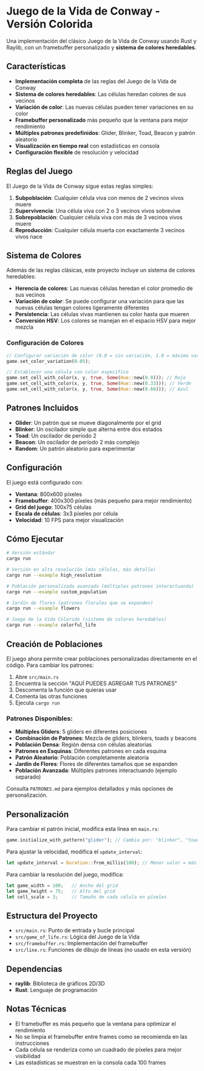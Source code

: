 # Juego de la Vida de Conway - Versión Colorida

Una implementación del clásico Juego de la Vida de Conway usando Rust y Raylib, con un framebuffer personalizado y **sistema de colores heredables**.

## Características

- **Implementación completa** de las reglas del Juego de la Vida de Conway
- **Sistema de colores heredables**: Las células heredan colores de sus vecinos
- **Variación de color**: Las nuevas células pueden tener variaciones en su color
- **Framebuffer personalizado** más pequeño que la ventana para mejor rendimiento
- **Múltiples patrones predefinidos**: Glider, Blinker, Toad, Beacon y patrón aleatorio
- **Visualización en tiempo real** con estadísticas en consola
- **Configuración flexible** de resolución y velocidad

## Reglas del Juego

El Juego de la Vida de Conway sigue estas reglas simples:

1. **Subpoblación**: Cualquier célula viva con menos de 2 vecinos vivos muere
2. **Supervivencia**: Una célula viva con 2 o 3 vecinos vivos sobrevive
3. **Sobrepoblación**: Cualquier célula viva con más de 3 vecinos vivos muere
4. **Reproducción**: Cualquier célula muerta con exactamente 3 vecinos vivos nace

## Sistema de Colores

Además de las reglas clásicas, este proyecto incluye un sistema de colores heredables:

- **Herencia de colores**: Las nuevas células heredan el color promedio de sus vecinos
- **Variación de color**: Se puede configurar una variación para que las nuevas células tengan colores ligeramente diferentes
- **Persistencia**: Las células vivas mantienen su color hasta que mueren
- **Conversión HSV**: Los colores se manejan en el espacio HSV para mejor mezcla

### Configuración de Colores

```rust
// Configurar variación de color (0.0 = sin variación, 1.0 = máxima variación)
game.set_color_variation(0.05);

// Establecer una célula con color específico
game.set_cell_with_color(x, y, true, Some(Hue::new(0.0))); // Rojo
game.set_cell_with_color(x, y, true, Some(Hue::new(0.33))); // Verde
game.set_cell_with_color(x, y, true, Some(Hue::new(0.66))); // Azul
```

## Patrones Incluidos

- **Glider**: Un patrón que se mueve diagonalmente por el grid
- **Blinker**: Un oscilador simple que alterna entre dos estados
- **Toad**: Un oscilador de período 2
- **Beacon**: Un oscilador de período 2 más complejo
- **Random**: Un patrón aleatorio para experimentar

## Configuración

El juego está configurado con:
- **Ventana**: 800x600 píxeles
- **Framebuffer**: 400x300 píxeles (más pequeño para mejor rendimiento)
- **Grid del juego**: 100x75 células
- **Escala de células**: 3x3 píxeles por célula
- **Velocidad**: 10 FPS para mejor visualización

## Cómo Ejecutar

```bash
# Versión estándar
cargo run

# Versión en alta resolución (más células, más detalle)
cargo run --example high_resolution

# Población personalizada avanzada (múltiples patrones interactuando)
cargo run --example custom_population

# Jardín de flores (patrones florales que se expanden)
cargo run --example flowers

# Juego de la Vida Colorido (sistema de colores heredables)
cargo run --example colorful_life
```

## Creación de Poblaciones

El juego ahora permite crear poblaciones personalizadas directamente en el código. Para cambiar los patrones:

1. Abre `src/main.rs`
2. Encuentra la sección "AQUÍ PUEDES AGREGAR TUS PATRONES"
3. Descomenta la función que quieras usar
4. Comenta las otras funciones
5. Ejecuta `cargo run`

### Patrones Disponibles:
- **Múltiples Gliders**: 5 gliders en diferentes posiciones
- **Combinación de Patrones**: Mezcla de gliders, blinkers, toads y beacons
- **Población Densa**: Región densa con células aleatorias
- **Patrones en Esquinas**: Diferentes patrones en cada esquina
- **Patrón Aleatorio**: Población completamente aleatoria
- **Jardín de Flores**: Flores de diferentes tamaños que se expanden
- **Población Avanzada**: Múltiples patrones interactuando (ejemplo separado)

Consulta `PATRONES.md` para ejemplos detallados y más opciones de personalización.

## Personalización

Para cambiar el patrón inicial, modifica esta línea en `main.rs`:

```rust
game.initialize_with_pattern("glider"); // Cambia por: "blinker", "toad", "beacon", "random"
```

Para ajustar la velocidad, modifica el `update_interval`:

```rust
let update_interval = Duration::from_millis(100); // Menor valor = más rápido
```

Para cambiar la resolución del juego, modifica:

```rust
let game_width = 100;   // Ancho del grid
let game_height = 75;   // Alto del grid
let cell_scale = 3;     // Tamaño de cada célula en píxeles
```

## Estructura del Proyecto

- `src/main.rs`: Punto de entrada y bucle principal
- `src/game_of_life.rs`: Lógica del Juego de la Vida
- `src/framebuffer.rs`: Implementación del framebuffer
- `src/line.rs`: Funciones de dibujo de líneas (no usado en esta versión)

## Dependencias

- **raylib**: Biblioteca de gráficos 2D/3D
- **Rust**: Lenguaje de programación

## Notas Técnicas

- El framebuffer es más pequeño que la ventana para optimizar el rendimiento
- No se limpia el framebuffer entre frames como se recomienda en las instrucciones
- Cada célula se renderiza como un cuadrado de píxeles para mejor visibilidad
- Las estadísticas se muestran en la consola cada 100 frames 